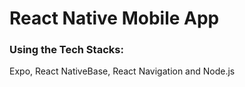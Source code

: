 # React Native Mobile App

### Using the Tech Stacks:
Expo, React NativeBase, React Navigation and Node.js


